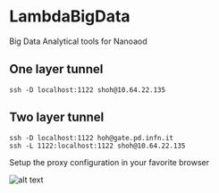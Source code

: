 # LambdaBigData
Big Data Analytical tools for Nanoaod

## One layer tunnel

```
ssh -D localhost:1122 shoh@10.64.22.135
```

## Two layer tunnel

```
ssh -D localhost:1122 hoh@gate.pd.infn.it
ssh -L 1122:localhost:1122 shoh@10.64.22.135
```

Setup the proxy configuration in your favorite browser

![alt text]()
